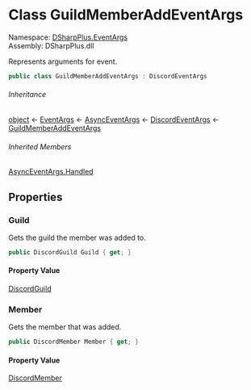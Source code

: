 # Class GuildMemberAddEventArgs

Namespace: [DSharpPlus.EventArgs](DSharpPlus.EventArgs.md)  
Assembly: DSharpPlus.dll

Represents arguments for <xref href="DSharpPlus.DiscordClient.GuildMemberAdded" data-throw-if-not-resolved="false"></xref> event.

```csharp
public class GuildMemberAddEventArgs : DiscordEventArgs
```

###### Inheritance

[object](https://learn.microsoft.com/dotnet/api/system.object) ← 
[EventArgs](https://learn.microsoft.com/dotnet/api/system.eventargs) ← 
[AsyncEventArgs](DSharpPlus.AsyncEvents.AsyncEventArgs.md) ← 
[DiscordEventArgs](DSharpPlus.EventArgs.DiscordEventArgs.md) ← 
[GuildMemberAddEventArgs](DSharpPlus.EventArgs.GuildMemberAddEventArgs.md)

###### Inherited Members

[AsyncEventArgs.Handled](DSharpPlus.AsyncEvents.AsyncEventArgs.md\#DSharpPlus\_AsyncEvents\_AsyncEventArgs\_Handled)

## Properties

### <a id="DSharpPlus_EventArgs_GuildMemberAddEventArgs_Guild"></a>Guild

Gets the guild the member was added to.

```csharp
public DiscordGuild Guild { get; }
```

#### Property Value

[DiscordGuild](DSharpPlus.Entities.DiscordGuild.md)

### <a id="DSharpPlus_EventArgs_GuildMemberAddEventArgs_Member"></a>Member

Gets the member that was added.

```csharp
public DiscordMember Member { get; }
```

#### Property Value

[DiscordMember](DSharpPlus.Entities.DiscordMember.md)

